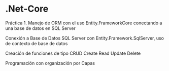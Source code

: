 # .Net-Core

Práctica 1. Manejo de ORM con el uso Entity.FrameworkCore conectando a una base de datos en SQL Server

Conexión a Base de Datos SQL Server con Entity.Framework.SqlServer, uso de contexto de base de datos

Creación de funciones de tipo CRUD
Create Read Update Delete

Programación con organización por Capas

